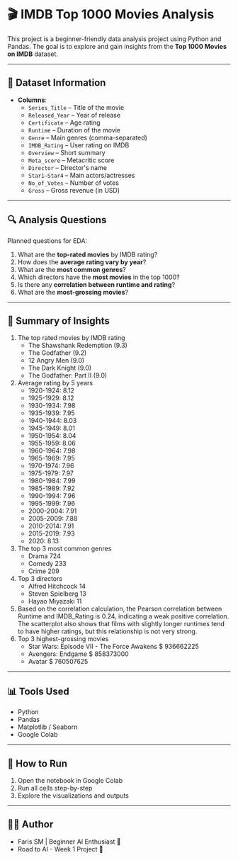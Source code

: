 # 🎬 IMDB Top 1000 Movies Analysis

This project is a beginner-friendly data analysis project using Python and Pandas. The goal is to explore and gain insights from the **Top 1000 Movies on IMDB** dataset.

---

## 📁 Dataset Information

- **Columns**:
  - `Series_Title` – Title of the movie
  - `Released_Year` – Year of release
  - `Certificate` – Age rating
  - `Runtime` – Duration of the movie
  - `Genre` – Main genres (comma-separated)
  - `IMDB_Rating` – User rating on IMDB
  - `Overview` – Short summary
  - `Meta_score` – Metacritic score
  - `Director` – Director's name
  - `Star1–Star4` – Main actors/actresses
  - `No_of_Votes` – Number of votes
  - `Gross` – Gross revenue (in USD)

---

## 🔍 Analysis Questions

Planned questions for EDA:

1. What are the **top-rated movies** by IMDB rating?
2. How does the **average rating vary by year**?
3. What are the **most common genres**?
4. Which directors have the **most movies** in the top 1000?
5. Is there any **correlation between runtime and rating**?
6. What are the **most-grossing movies**?

---

## 🧠 Summary of Insights

1. The top rated movies by IMDB rating
   - The Shawshank Redemption	(9.3)
   - The Godfather	(9.2)
   - 12 Angry Men	(9.0)
   - The Dark Knight	(9.0)
   - The Godfather: Part II	(9.0)
2. Average rating by 5 years
   - 1920-1924: 8.12
   - 1925-1929: 8.12
   - 1930-1934: 7.98
   - 1935-1939: 7.95
   - 1940-1944: 8.03
   - 1945-1949: 8.01
   - 1950-1954: 8.04
   - 1955-1959: 8.06
   - 1960-1964: 7.98
   - 1965-1969: 7.95
   - 1970-1974: 7.96
   - 1975-1979: 7.97
   - 1980-1984: 7.99
   - 1985-1989: 7.92
   - 1990-1994: 7.96
   - 1995-1999: 7.96
   - 2000-2004: 7.91
   - 2005-2009: 7.88
   - 2010-2014: 7.91
   - 2015-2019: 7.93
   - 2020: 8.13
3. The top 3 most common genres
   - Drama        724
   - Comedy       233
   - Crime        209
4. Top 3 directors
   - Alfred Hitchcock     14
   - Steven Spielberg     13
   - Hayao Miyazaki       11
5. Based on the correlation calculation, the Pearson correlation between Runtime and IMDB_Rating is 0.24, indicating a weak positive correlation.
   The scatterplot also shows that films with slightly longer runtimes tend to have higher ratings, but this relationship is not very strong.
6. Top 3 highest-grossing movies
   - Star Wars: Episode VII - The Force Awakens	$ 936662225
   - Avengers: Endgame	                        $ 858373000
   - Avatar	                                    $ 760507625

---

## 📊 Tools Used

- Python
- Pandas
- Matplotlib / Seaborn
- Google Colab

---

## 🚀 How to Run

1. Open the notebook in Google Colab
2. Run all cells step-by-step
3. Explore the visualizations and outputs

---

## 🙋‍♂️ Author

- Faris SM | Beginner AI Enthusiast 🤖  
- Road to AI - Week 1 Project 🚀
